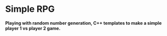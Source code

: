 # Simple RPG
#### Playing with random number generation, C++ templates to make a simple player 1 vs player 2 game.